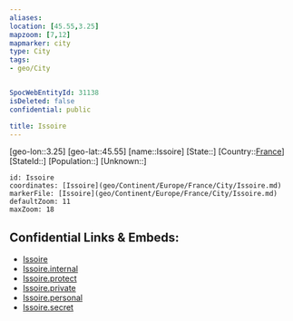 ```yaml
---
aliases: 
location: [45.55,3.25]
mapzoom: [7,12] 
mapmarker: city 
type: City
tags:
- geo/City


SpocWebEntityId: 31138
isDeleted: false
confidential: public

title: Issoire
---
```

[geo-lon::3.25]
[geo-lat::45.55]
[name::Issoire]
[State::]
[Country::[France](geo/Continent/Europe/France.md)]
[StateId::]
[Population::]
[Unknown::]


```leaflet
id: Issoire
coordinates: [Issoire](geo/Continent/Europe/France/City/Issoire.md)
markerFile: [Issoire](geo/Continent/Europe/France/City/Issoire.md)
defaultZoom: 11 
maxZoom: 18
```


## Confidential Links & Embeds: 
- [Issoire](../../../../../../_public/geo/Continent/Europe/France/City/Issoire.md) 
- [Issoire.internal](../../../../../../_internal/geo/Continent/Europe/France/City/Issoire.internal.md) 
- [Issoire.protect](../../../../../../_protect/geo/Continent/Europe/France/City/Issoire.protect.md) 
- [Issoire.private](../../../../../../_private/geo/Continent/Europe/France/City/Issoire.private.md) 
- [Issoire.personal](../../../../../../_personal/geo/Continent/Europe/France/City/Issoire.personal.md) 
- [Issoire.secret](../../../../../../_secret/geo/Continent/Europe/France/City/Issoire.secret.md) 
